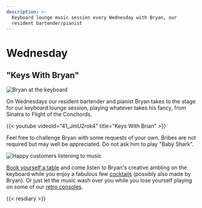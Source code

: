 ```yaml
---
description: >-
  Keyboard lounge music session every Wednesday with Bryan, our
  resident bartender/pianist
---
```


# Wednesday

## "Keys With Bryan"

![Bryan at the keyboard](images/keyswithbryan.jpeg)

On Wednesdays our resident bartender and pianist Bryan takes to the
stage for our keyboard lounge session, playing whatever takes his
fancy, from Sinatra to Flight of the Conchords.

{{< youtube videoId="41_JmU2rok4" title="Keys With Brian" >}}

Feel free to challenge Bryan with some requests of your own.  Bribes
are not required but may well be appreciated.  Do not ask him to play
"Baby Shark".

![Happy customers listening to music](images/snug.jpeg)

[Book yourself a table](#resdiary) and come listen to Bryan's creative
ambling on the keyboard while you enjoy a fabulous few
[cocktails](../menu/index.md) (possibly also made by Bryan).  Or just
let the music wash over you while you lose yourself playing on some of
our [retro consoles](../games/index.md).

{{< resdiary >}}
